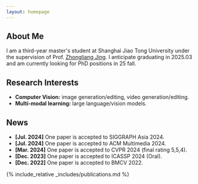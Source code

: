 ```yaml
---
layout: homepage
---
```


## About Me

I am a third-year master's student at Shanghai Jiao Tong University under the supervision of Prof. [Zhongliang Jing](https://www.baike.com/wikiid/4394903072892499317). 
I anticipate graduating in 2025.03 and am currently looking for PhD positions in 25 fall.

## Research Interests

- **Computer Vision:** image generation/editing, video generation/editing.
- **Multi-modal learning:** large language/vision models.

## News
- **[Jul. 2024]** One paper is accepted to SIGGRAPH Asia 2024.
- **[Jul. 2024]** One paper is accepted to ACM Multimedia 2024.
- **[Mar. 2024]** One paper is accepted to CVPR 2024 (final rating 5,5,4).
- **[Dec. 2023]** One paper is accepted to ICASSP 2024 (Oral).
- **[Dec. 2022]** One paper is accepted to BMCV 2022.

{% include_relative _includes/publications.md %}
